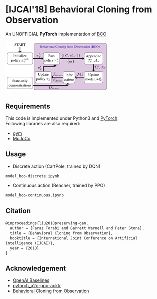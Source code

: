 # [IJCAI'18] Behavioral Cloning from Observation
An UNOFFICIAL **PyTorch** implementation of [BCO](https://www.ijcai.org/proceedings/2018/0687.pdf)

<img src='imgs/overview.png' width='65%' />

## Requirements
This code is implemented under Python3 and [PyTorch](https://pytorch.org/).
<br> Following libraries are also required:
+ [gym](https://gym.openai.com/)
+ [MuJoCo](http://www.mujoco.org/)

## Usage
+ Discrete action (CartPole, trained by DQN)
```
model_bco-discrete.ipynb
```

+ Continuous action (Reacher, trained by PPO)
```
model_bco-continuous.ipynb
```

## Citation
```
@inproceedings{liu2018preserving-gan,
  author = {Faraz Torabi and Garrett Warnell and Peter Stone}, 
  title = {Behavioral Cloning from Observation}, 
  booktitle = {International Joint Conference on Artificial Intelligence (IJCAI)}, 
  year = {2018} 
}
```

## Acknowledgement
+ [OpenAI Baselines](https://github.com/openai/baselines)
+ [pytorch_a2c-ppo-acktr](https://github.com/ikostrikov/pytorch-a2c-ppo-acktr)
+ [Behavioral Cloning from Observation](https://www.ijcai.org/proceedings/2018/0687.pdf)
